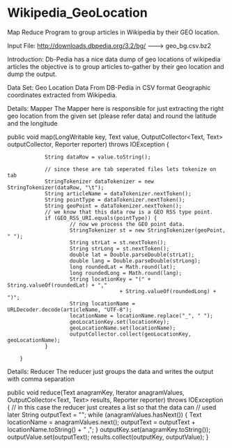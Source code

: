 # Wikipedia_GeoLocation 
Map Reduce Program to group articles in Wikipedia by their GEO location.

Input File: http://downloads.dbpedia.org/3.2/bg/  ---> geo_bg.csv.bz2 

Introduction:
Db-Pedia has a nice data dump of geo locations of wikipedia articles the objective is to group articles to-gather by their geo location and dump the output.

Data Set: 
Geo Location Data From DB-Pedia in CSV format Geographic coordinates extracted from Wikipedia.

Details: Mapper
The Mapper here is responsible for just extracting the right geo location from the given set (please refer data) and round the latitude and the longitude

 public void map(LongWritable key, Text value,
                        OutputCollector<Text, Text> outputCollector, Reporter reporter)
                        throws IOException {

                String dataRow = value.toString();

                // since these are tab seperated files lets tokenize on tab
                StringTokenizer dataTokenizer = new StringTokenizer(dataRow, "\t");
                String articleName = dataTokenizer.nextToken();
                String pointType = dataTokenizer.nextToken();
                String geoPoint = dataTokenizer.nextToken();
                // we know that this data row is a GEO RSS type point.
                if (GEO_RSS_URI.equals(pointType)) {
                        // now we process the GEO point data.
                        StringTokenizer st = new StringTokenizer(geoPoint, " ");
                        String strLat = st.nextToken();
                        String strLong = st.nextToken();
                        double lat = Double.parseDouble(strLat);
                        double lang = Double.parseDouble(strLong);
                        long roundedLat = Math.round(lat);
                        long roundedLong = Math.round(lang);
                        String locationKey = "(" + String.valueOf(roundedLat) + ","
                                        + String.valueOf(roundedLong) + ")";
                        String locationName = URLDecoder.decode(articleName, "UTF-8");
                        locationName = locationName.replace("_", " ");
                        geoLocationKey.set(locationKey);
                        geoLocationName.set(locationName);
                        outputCollector.collect(geoLocationKey, geoLocationName);
                }

        }
Details: Reducer
The reducer just groups the data and writes the output with comma separation

public void reduce(Text anagramKey, Iterator<Text> anagramValues,
                        OutputCollector<Text, Text> results, Reporter reporter)
                        throws IOException {
                // in this case the reducer just creates a list so that the data can
                // used later
                String outputText = "";
                while (anagramValues.hasNext()) {
                        Text locationName = anagramValues.next();
                        outputText = outputText + locationName.toString() + " ,";
                }
                outputKey.set(anagramKey.toString());
                outputValue.set(outputText);
                results.collect(outputKey, outputValue);
        } 


